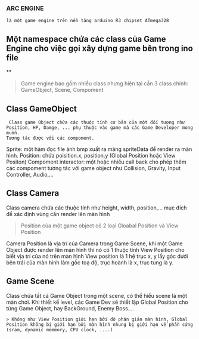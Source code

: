 ### ARC ENGINE
    là một game engine trên nền tảng arduino R3 chipset ATmega328 
## Một namespace chứa các class của Game Engine cho việc gọi xây dựng game bên trong ino file

**
>  Game engine bao gồm nhiều class nhưng hiện tại cần 3 class chính: GameObject, Scene, Compoment

## Class GameObject
	 Class game Object chứa các thuộc tính cơ bản của một đối tượng như Position, HP, Damge, ... phụ thuộc vào game mà các Game Developer mong muốn.
	Tương tác được với các compoment.
	
Sprite: một hàm đọc file ảnh bmp xuất ra mảng spriteData để render ra màn hình.
Position: chứa poisition.x, position.y (Global Position hoặc View Positon)
Compoment interactor: một hoặc nhiều call back cho phép thêm các compoment tương tác với game object như Collision, Gravity, Input Controller, Audio,... 

## Class Camera

Class camera chứa các thuộc tính như height, width, position,... mục đích để xác định vùng cần render lên màn hình

> Position của một  game object có 2 loại Gloabal Position và View Position

Camera Position là vịa trí của Camera trong Game Scene, khi một Game Object được render lên màn hình thì nó có 1 thuộc tính View Position cho biết vịa trí của nó trên màn hình
View position là 1 hệ trục x, y lấy góc dưới bên trái của màn hình làm gốc toạ độ, trục hoành là x, trục tung là y.

## Game Scene

Class chứa tất cả Game Object trong một scene, có thể hiểu scene là một màn chơi. Khi thiết kế level, các Game Dev sẽ  thiết lập  Global Position cho từng Game Object, hay BackGround, Enemy Boss....

    > Không như View Position giới hạn bởi độ phân giản màn hình, Global Position không bị giới hạn bởi màn hình nhung bị giới hạn về phần cứng (sram, dynamic memmory, CPU clock, ....)
